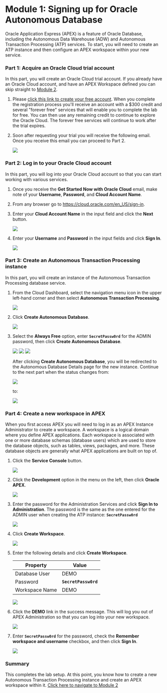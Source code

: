 # Module 1: Signing up for Oracle Autonomous Database

Oracle Application Express (APEX) is a feature of Oracle Database, including the Autonomous Data Warehouse (ADW) and Autonomous Transaction Processing (ATP) services. To start, you will need to create an ATP instance and then configure an APEX workspace within your new service. 

### **Part 1**: Acquire an Oracle Cloud trial account

In this part, you will create an Oracle Cloud trial account. If you already have an Oracle Cloud account, and have an APEX Workspace defined you can skip straight to [Module 2](2-creating-an-app-from-a-spreadsheet.md).

1.  Please [click this link to create your free account](https://myservices.us.oraclecloud.com/mycloud/signup?language=en&sourceType). When you complete the registration process you'll receive an account with a $300 credit and several "forever free" services that will enable you to complete the lab for free. You can then use any remaining credit to continue to explore the Oracle Cloud. The forever free services will continue to work after the trial expires.

2.  Soon after requesting your trial you will receive the following email. Once you receive this email you can proceed to Part 2.

    ![](images/1/get-started-email.png)

### **Part 2**: Log in to your Oracle Cloud account

In this part, you will log into your Oracle Cloud account so that you can start working with various services.

1. Once you receive the **Get Started Now with Oracle Cloud** email, make note of your **Username**, **Password**, and **Cloud Account Name**.

2. From any browser go to https://cloud.oracle.com/en_US/sign-in.

3. Enter your **Cloud Account Name** in the input field and click the **Next** button.

    ![](images/1/enter-oracle-cloud-account-name.png)

4. Enter your **Username** and **Password** in the input fields and click **Sign In**.

    ![](images/1/enter-user-name-and-password.png)

### **Part 3**: Create an Autonomous Transaction Processing instance

In this part, you will create an instance of the Autonomous Transaction Processing database service.

1. From the Cloud Dashboard, select the navigation menu icon in the upper left-hand corner and then select **Autonomous Transaction Processing**.

    ![](images/1/select-atp-in-nav-menu.png)

2. Click **Create Autonomous Database**.

    ![](images/1/click-create-autonomous-database.png)

3. Select the **Always Free** option, enter **```SecretPassw0rd```** for the ADMIN password, then click **Create Autonomous Database**.

    ![](images/1/atp-settings-1.png)
    ![](images/1/atp-settings-2.png)
    ![](images/1/atp-settings-3.png)

    After clicking **Create Autonomous Database**, you will be redirected to the Autonomous Database Details page for the new instance. Continue to the next part when the status changes from:

    ![](images/1/status-provisioning.png)
    
    to:

    ![](images/1/status-available.png)

### **Part 4**: Create a new workspace in APEX

When you first access APEX you will need to log in as an APEX Instance Administrator to create a workspace. A workspace is a logical domain where you define APEX applications. Each workspace is associated with one or more database schemas (database users) which are used to store the database objects, such as tables, views, packages, and more. These database objects are generally what APEX applications are built on top of.

1. Click the **Service Console** button.

    ![](images/1/click-atp-service-console.png)

2. Click the **Development** option in the menu on the left, then click **Oracle APEX**. 

    ![](images/1/click-oracle-apex.png)

3. Enter the password for the Administration Services and click **Sign In to Administration**. The password is the same as the one entered for the ADMIN user when creating the ATP instance: **```SecretPassw0rd```**

    ![](images/1/log-in-as-admin.png)

4. Click **Create Workspace**.

    ![](images/1/welcome-create-workspace.png)

5. Enter the following details and click **Create Workspace**.

    | Property | Value |
    | --- | --- |
    | Database User | DEMO |
    | Password | **`SecretPassw0rd`** |
    | Workspace Name | DEMO |

    ![](images/1/create-workspace.png)

6. Click the **DEMO** link in the success message. This will log you out of APEX Administration so that you can log into your new workspace.

    ![](images/1/log-out-from-admin.png)

7. Enter **``SecretPassw0rd``** for the password, check the **Remember workspace and username** checkbox, and then click **Sign In**.

    ![](images/1/log-in-to-workspace.png)
    
### Summary

This completes the lab setup. At this point, you know how to create a new Autonomous Transaction Processing instance and create an APEX workspace within it. [Click here to navigate to Module 2](2-rest-enabling.md)

